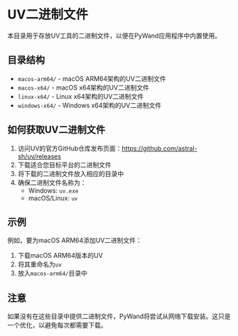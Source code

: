 # UV二进制文件

本目录用于存放UV工具的二进制文件，以便在PyWand应用程序中内置使用。

## 目录结构

- `macos-arm64/` - macOS ARM64架构的UV二进制文件
- `macos-x64/` - macOS x64架构的UV二进制文件
- `linux-x64/` - Linux x64架构的UV二进制文件
- `windows-x64/` - Windows x64架构的UV二进制文件

## 如何获取UV二进制文件

1. 访问UV的官方GitHub仓库发布页面：https://github.com/astral-sh/uv/releases
2. 下载适合您目标平台的二进制文件
3. 将下载的二进制文件放入相应的目录中
4. 确保二进制文件名称为：
   - Windows: `uv.exe`
   - macOS/Linux: `uv`

## 示例

例如，要为macOS ARM64添加UV二进制文件：

1. 下载macOS ARM64版本的UV
2. 将其重命名为`uv`
3. 放入`macos-arm64/`目录中

## 注意

如果没有在这些目录中提供二进制文件，PyWand将尝试从网络下载安装。这只是一个优化，以避免每次都需要下载。 